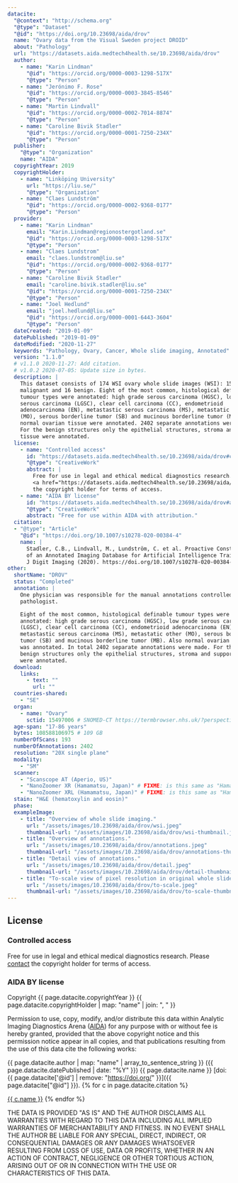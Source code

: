 ```yaml
---
datacite:
  "@context": "http://schema.org"
  "@type": "Dataset"
  "@id": "https://doi.org/10.23698/aida/drov"
  name: "Ovary data from the Visual Sweden project DROID"
  about: "Pathology"
  url: "https://datasets.aida.medtech4health.se/10.23698/aida/drov"
  author:
    - name: "Karin Lindman"
      "@id": "https://orcid.org/0000-0003-1298-517X"
      "@type": "Person"
    - name: "Jerónimo F. Rose"
      "@id": "https://orcid.org/0000-0003-3845-8546"
      "@type": "Person"
    - name: "Martin Lindvall"
      "@id": "https://orcid.org/0000-0002-7014-8874"
      "@type": "Person"
    - name: "Caroline Bivik Stadler"
      "@id": "https://orcid.org/0000-0001-7250-234X"
      "@type": "Person"
  publisher:
    "@type": "Organization"
    name: "AIDA"
  copyrightYear: 2019
  copyrightHolder:
    - name: "Linköping University"
      url: "https://liu.se/"
      "@type": "Organization"
    - name: "Claes Lundström"
      "@id": "https://orcid.org/0000-0002-9368-0177"
      "@type": "Person"
  provider:
    - name: "Karin Lindman"
      email: "Karin.Lindman@regionostergotland.se"
      "@id": "https://orcid.org/0000-0003-1298-517X"
      "@type": "Person"
    - name: "Claes Lundstrom"
      email: "claes.lundstrom@liu.se"
      "@id": "https://orcid.org/0000-0002-9368-0177"
      "@type": "Person"
    - name: "Caroline Bivik Stadler"
      email: "caroline.bivik.stadler@liu.se"
      "@id": "https://orcid.org/0000-0001-7250-234X"
      "@type": "Person"
    - name: "Joel Hedlund"
      email: "joel.hedlund@liu.se"
      "@id": "https://orcid.org/0000-0001-6443-3604"
      "@type": "Person"
  dateCreated: "2019-01-09"
  datePublished: "2019-01-09"
  dateModified: "2020-11-27"
  keywords: "Pathology, Ovary, Cancer, Whole slide imaging, Annotated"
  version: "1.1.0"
  # v1.1.0 2020-11-27: Add citation.
  # v1.0.2 2020-07-05: Update size in bytes.
  description: |
    This dataset consists of 174 WSI ovary whole slide images (WSI): 158
    malignant and 16 benign. Eight of the most common, histological definable
    tumour types were annotated: high grade serous carcinoma (HGSC), low grade
    serous carcinoma (LGSC), clear cell carcinoma (CC), endometrioid
    adenocarcinoma (EN), metastastic serous carcinoma (MS), metastatic other
    (MO), serous borderline tumor (SB) and mucinous borderline tumor (MB). Also
    normal ovarian tissue were annotated. 2402 separate annotations were made.
    For the benign structures only the epithelial structures, stroma and support
    tissue were annotated.
  license:
    - name: "Controlled access"
      id: "https://datasets.aida.medtech4health.se/10.23698/aida/drov#controlled-access"
      "@type": "CreativeWork"
      abstract: |
        Free for use in legal and ethical medical diagnostics research. <br/> Please
        <a href="https://datasets.aida.medtech4health.se/10.23698/aida/drov#download">contact</a>
        the copyright holder for terms of access.
    - name: "AIDA BY license"
      id: "https://datasets.aida.medtech4health.se/10.23698/aida/drov#aida-by-license"
      "@type": "CreativeWork"
      abstract: "Free for use within AIDA with attribution."
  citation:
  - "@type": "Article"
    "@id": "https://doi.org/10.1007/s10278-020-00384-4"
    name: |
      Stadler, C.B., Lindvall, M., Lundström, C. et al. Proactive Construction
      of an Annotated Imaging Database for Artificial Intelligence Training.
      J Digit Imaging (2020). https://doi.org/10.1007/s10278-020-00384-4
other:
  shortName: "DROV"
  status: "Completed"
  annotation: |
    One physician was responsible for the manual annotations controlled by a second
    pathologist.

    Eight of the most common, histological definable tumour types were
    annotated: high grade serous carcinoma (HGSC), low grade serous carcinoma
    (LGSC), clear cell carcinoma (CC), endometrioid adenocarcinoma (EN),
    metastastic serous carcinoma (MS), metastatic other (MO), serous borderline
    tumor (SB) and mucinous borderline tumor (MB). Also normal ovarian tissue
    was annotated. In total 2402 separate annotations were made. For the
    benign structures only the epithelial structures, stroma and support tissue
    were annotated.
  download:
    links:
      - text: ""
        url: ""
  countries-shared:
    - "SE"
  organ:
    - name: "Ovary"
      sctid: 15497006 # SNOMED-CT https://termbrowser.nhs.uk/?perspective=full&conceptId1=%s
  age-span: "17-86 years"
  bytes: 108588106975 # 109 GB
  numberOfScans: 193
  numberOfAnnotations: 2402
  resolution: "20X single plane"
  modality:
    - "SM"
  scanner:
    - "Scanscope AT (Aperio, US)"
    - "NanoZoomer XR (Hamamatsu, Japan)" # FIXME: is this same as "Hamamatsu NanoZoomer-XR C12000 series 2013"?
    - "NanoZoomer XRL (Hamamatsu, Japan)" # FIXME: is this same as "Hamamatsu NanoZoomer 2.0 HT C9600 series 2013"
  stain: "H&E (hematoxylin and eosin)"
  phase:
  exampleImage:
    - title: "Overview of whole slide imaging."
      url: "/assets/images/10.23698/aida/drov/wsi.jpeg"
      thumbnail-url: "/assets/images/10.23698/aida/drov/wsi-thumbnail.jpeg"
    - title: "Overview of annotations."
      url: "/assets/images/10.23698/aida/drov/annotations.jpeg"
      thumbnail-url: "/assets/images/10.23698/aida/drov/annotations-thumbnail.jpeg"
    - title: "Detail view of annotations."
      url: "/assets/images/10.23698/aida/drov/detail.jpeg"
      thumbnail-url: "/assets/images/10.23698/aida/drov/detail-thumbnail.jpeg"
    - title: "To-scale view of pixel resolution in original whole slide imaging data."
      url: "/assets/images/10.23698/aida/drov/to-scale.jpeg"
      thumbnail-url: "/assets/images/10.23698/aida/drov/to-scale-thumbnail.jpeg"
---
```

## License
### Controlled access
Free for use in legal and ethical medical diagnostics research.
Please [contact](#contact) the copyright holder for terms of access.

### AIDA BY license
Copyright
{{ page.datacite.copyrightYear }}
{{ page.datacite.copyrightHolder | map: "name" |  join: ", " }}

Permission to use, copy, modify, and/or distribute this data within Analytic
Imaging Diagnostics Arena ([AIDA](https://medtech4health.se/aida)) for any
purpose with or without fee is hereby granted, provided that the above copyright
notice and this permission notice appear in all copies, and that publications
resulting from the use of this data cite the following works:

{{ page.datacite.author | map: "name" | array_to_sentence_string }}
({{ page.datacite.datePublished | date: "%Y" }})
{{ page.datacite.name }}
[doi:{{ page.datacite['@id'] | remove: "https://doi.org/" }}]({{ page.datacite["@id"] }}).
{% for c in page.datacite.citation %}

  [{{ c.name }}]({{c["@id"]}})
{% endfor %}

THE DATA IS PROVIDED "AS IS" AND THE AUTHOR DISCLAIMS ALL WARRANTIES WITH REGARD
TO THIS DATA INCLUDING ALL IMPLIED WARRANTIES OF MERCHANTABILITY AND FITNESS. IN
NO EVENT SHALL THE AUTHOR BE LIABLE FOR ANY SPECIAL, DIRECT, INDIRECT, OR
CONSEQUENTIAL DAMAGES OR ANY DAMAGES WHATSOEVER RESULTING FROM LOSS OF USE, DATA
OR PROFITS, WHETHER IN AN ACTION OF CONTRACT, NEGLIGENCE OR OTHER TORTIOUS
ACTION, ARISING OUT OF OR IN CONNECTION WITH THE USE OR CHARACTERISTICS OF THIS
DATA.

